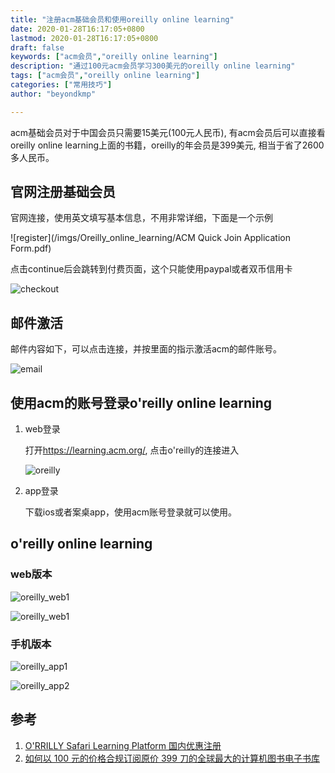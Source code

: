 ```yaml
---
title: "注册acm基础会员和使用oreilly online learning"
date: 2020-01-28T16:17:05+0800
lastmod: 2020-01-28T16:17:05+0800
draft: false
keywords: ["acm会员","oreilly online learning"]
description: "通过100元acm会员学习300美元的oreilly online learning"
tags: ["acm会员","oreilly online learning"]
categories: ["常用技巧"]
author: "beyondkmp"

---
```


acm基础会员对于中国会员只需要15美元(100元人民币), 有acm会员后可以直接看 oreilly online learning上面的书籍，oreilly的年会员是399美元, 相当于省了2600多人民币。

## 官网注册基础会员

官网连接，使用英文填写基本信息，不用非常详细，下面是一个示例

![register](/imgs/Oreilly_online_learning/ACM Quick Join Application Form.pdf)

点击continue后会跳转到付费页面，这个只能使用paypal或者双币信用卡

![checkout](/imgs/Oreilly_online_learning/checkout.png)

<!--more-->

## 邮件激活

邮件内容如下，可以点击连接，并按里面的指示激活acm的邮件账号。

![email](/imgs/Oreilly_online_learning/email.png)

## 使用acm的账号登录o'reilly online learning

1. web登录

    打开<https://learning.acm.org/>, 点击o'reilly的连接进入

    ![oreilly](/imgs/Oreilly_online_learning/learning.png)

2. app登录

    下载ios或者案桌app，使用acm账号登录就可以使用。


## o'reilly online learning

### web版本

![oreilly_web1](/imgs/Oreilly_online_learning/oreilly_web1.png)

![oreilly_web1](/imgs/Oreilly_online_learning/oreilly_web2.png)


### 手机版本

![oreilly_app1](/imgs/Oreilly_online_learning/oreilly_app1.png)

![oreilly_app2](/imgs/Oreilly_online_learning/oreilly_app2.png)


## 参考

1. [O'RRILLY Safari Learning Platform 国内优惠注册](https://www.todayios.com/safaribook-online-preferential-policy/)
2. [如何以 100 元的价格合规订阅原价 399 刀的全球最大的计算机图书电子书库](https://www.douban.com/note/698877663/)


